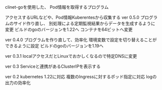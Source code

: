 clinet-goを使用した、
Pod情報を取得するプログラム

アクセスするURLなどや、Pod情報Kuberentesから収集する
ver 0.5.0
プログラムのサイド作り直し、
別処理による定期監視結果からデータを生成するように変更
ビルドのgoのバージョンを1.22へ
コンテナを64ビットへ変更

ver 0.4.0
プログラムを作り直して、効率化
環境変数で設定を切り替えることができるように設定
ビルドのgoのバージョンを1.19へ

ver 0.3.1
localアクセスだとLinuxでおかしくなるので特定DNSに変更

ver 0.3
Serviceと連携があるClusterIPを表示する

ver 0.2
kubernetes 1.22に対応
複数のIngressに対するポッド指定に対応
logの出力の効率化

